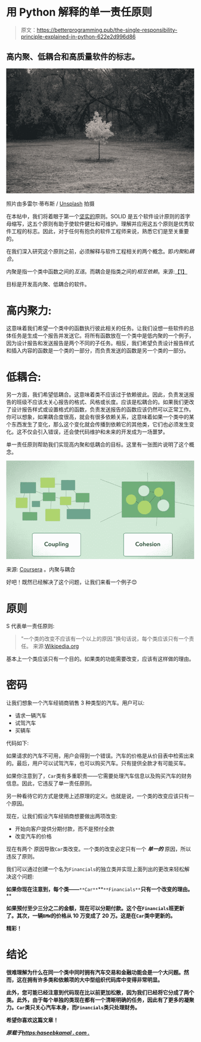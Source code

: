 # 用 Python 解释的单一责任原则

> 原文：<https://betterprogramming.pub/the-single-responsibility-principle-explained-in-python-622e2d996d86>

## 高内聚、低耦合和高质量软件的标志。

![](img/8ef4263f9ffee5f122718b32821f19fa.png)

照片由多雷尔·蒂布斯 / [Unsplash](https://unsplash.com/?utm_source=ghost&utm_medium=referral&utm_campaign=api-credit) 拍摄

在本帖中，我们将着眼于第一个[坚实的](https://en.wikipedia.org/wiki/SOLID)原则。SOLID 是五个软件设计原则的首字母缩写，这五个原则有助于使软件健壮和可维护。理解并应用这五个原则是优秀软件工程的标志。因此，对于任何有抱负的软件工程师来说，熟悉它们是至关重要的。

在我们深入研究这个原则之前，必须解释与软件工程相关的两个概念。即*内聚*和*耦合*。

内聚是指一个类中函数之间的*互连*。而耦合是指类之间的*相互依赖*。来源:[【1】](https://en.wikipedia.org/wiki/Coupling_(computer_programming))

目标是开发高内聚、低耦合的软件。

# 高内聚力:

这意味着我们希望一个类中的函数执行彼此相关的任务。让我们设想一些软件的总体任务是生成一个报告并发送它。将所有函数放在一个类中是低内聚的一个例子，因为设计报告和发送报告是两个不同的子任务。相反，我们希望负责设计报告样式和插入内容的函数是一个类的一部分，而负责发送的函数是另一个类的一部分。

# 低耦合:

另一方面，我们希望低耦合。这意味着类不应该过于依赖彼此。因此，负责发送报告的班级不应该太关心报告的格式、风格或长度。应该是松耦合的。如果我们更改了设计报告样式或设置格式的函数，负责发送报告的函数应该仍然可以正常工作。你可以想象，如果耦合度很高，就会有很多依赖关系，这意味着如果一个类中的某个东西发生了变化，那么这个变化就会传播到依赖它的其他类，它们也必须发生变化。这不仅会引入错误，还会使代码维护和未来的开发成为一场噩梦。

单一责任原则帮助我们实现高内聚和低耦合的目标。这里有一张图片说明了这个概念。

![](img/a225f18fc884d07c491db64e8a392cb9.png)

来源: [Coursera](https://www.coursera.org/lecture/object-oriented-design/1-3-1-coupling-and-cohesion-q8wGt) 。内聚与耦合

好吧！既然已经解决了这个问题，让我们来看一个例子😊

# 原则

S 代表单一责任原则:

> "一个类的改变不应该有一个以上的原因."换句话说，每个类应该只有一个责任。
> 来源:[Wikipedia.org](https://en.wikipedia.org/wiki/SOLID)

基本上一个类应该只有一个目的。如果类的功能需要改变，应该有这样做的理由。

# 密码

让我们想象一个汽车经销商销售 3 种类型的汽车。用户可以:

*   请求一辆汽车
*   试驾汽车
*   买辆车

代码如下:

如果请求的汽车不可用，用户会得到一个错误。汽车的价格是从价目表中检索出来的。最后，用户可以试驾汽车，也可以购买汽车。只有提供全款才有可能买车。

如果你注意到了，`Car`类有多重职责——它需要处理汽车信息以及购买汽车的财务信息。因此，它违反了单一责任原则。

另一种看待它的方式是使用上述原理的定义。也就是说，一个类的改变应该只有一个原因。

现在，让我们假设汽车经销商想要做出两项改变:

*   开始向客户提供分期付款，而不是预付全款
*   改变汽车的价格

现在有两个 原因导致`Car`类改变。一个类的改变必定只有一个 ***单一的*** 原因，所以违反了原则。

我们可以通过创建一个名为`Financials`的独立类并实现上面列出的更改来轻松解决这个问题:

**如果你现在注意到，每个类——**`**Car**`**`**Financials**`**只有一个改变的理由。****

**如果预付至少三分之二的金额，现在可以分期付款。这个在`Financials`班更新了。其次，一辆`BMW`的价格从 10 万变成了 20 万。这是在`Car`类中更新的。**

**精彩！**

# **结论**

**很难理解为什么在同一个类中同时拥有汽车交易和金融功能会是一个大问题。然而，这在拥有许多类和依赖项的大中型组织代码库中变得非常明显。**

**此外，您可能已经注意到代码现在比以前更加松散，因为我们已经将它分成了两个类。此外，由于每个单独的类现在都有一个清晰明确的任务，因此有了更多的凝聚力。`Car`类只关心汽车本身，而`Financials`类只处理财务。**

**希望你喜欢这篇文章！**

***原载于*[*https:haseebkamal . com .*](https://haseebkamal.com/the-single-responsibility-principle-in-software-engineering/)**